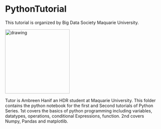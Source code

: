 # PythonTutorial
This tutorial is organized by Big Data Society Maquarie University. 
<p>
    <img src="bigdatasociety.jfif" alt="drawing" width="210" height="210"/>
</p>
Tutor is Ambreen Hanif an HDR student at Maquarie University.
This folder contains the python notebook for the first and Second tutorials of Python Series. 
1st covers the basics of python programming including variables, datatypes, operations, conditional Expressions, function. 
2nd covers Numpy, Pandas and matplotlib.


